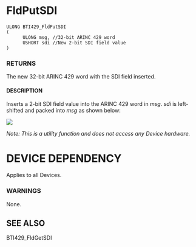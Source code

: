# **FldPutSDI**

```
ULONG BTI429_FldPutSDI
(
      ULONG msg, //32-bit ARINC 429 word
      USHORT sdi //New 2-bit SDI field value
)
```
### **RETURNS**

The new 32-bit ARINC 429 word with the SDI field inserted.

#### **DESCRIPTION**

Inserts a 2-bit SDI field value into the ARINC 429 word in *msg*. *sdi* is left-shifted and packed into *msg* as shown below:

![](_page_0_Figure_8.jpeg)

*Note: This is a utility function and does not access any Device hardware.*

# **DEVICE DEPENDENCY**

Applies to all Devices.

### **WARNINGS**

None.

## **SEE ALSO**

BTI429\_FldGetSDI
